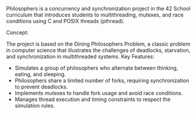 Philosophers is a concurrency and synchronization project in the 42 School curriculum that introduces students to multithreading, mutexes, and race conditions using C and POSIX threads (pthread).

Concept:

The project is based on the Dining Philosophers Problem, a classic problem in computer science that illustrates the challenges of deadlocks, starvation, and synchronization in multithreaded systems.
Key Features:

 - Simulates a group of philosophers who alternate between thinking, eating, and sleeping.
 - Philosophers share a limited number of forks, requiring synchronization to prevent deadlocks.
 - Implements mutexes to handle fork usage and avoid race conditions.
 - Manages thread execution and timing constraints to respect the simulation rules.
